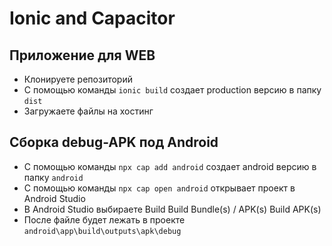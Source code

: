 # Ionic and Capacitor

## Приложение для WEB

- Клонируете репозиторий
- С помощью команды `ionic build` создает production версию в папку `dist`
- Загружаете файлы на хостинг

## Сборка debug-APK под Android

- С помощью команды `npx cap add android` создает android версию в папку `android`
- С помощью команды `npx cap open android` открывает проект в Android Studio
- В Android Studio выбираете Build Build Bundle(s) / APK(s) Build APK(s)
- После файле будет лежать в проекте `android\app\build\outputs\apk\debug`
